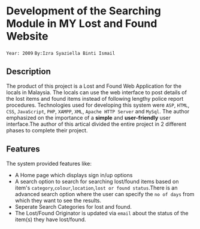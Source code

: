 # Development of the Searching Module in MY Lost and Found Website

`Year: 2009` `By:Izra Syaziella Binti Ismail`

## Description

The product of this project is a Lost and Found Web Application for the locals in Malaysia. The locals can use the web interface to post details of the lost items and found items instead of following lengthy police report procedures. Technologies used for developing this system were `ASP`, `HTML`, `CSS`, `JavaScript`, `PHP`, `XAMPP`, `XML`, `Apache HTTP Server` and `MySql`. The author emphasized on the importance of a **simple** and **user-friendly** user interface.The author of this artical divided the entire project in 2 different phases to complete their project.

## Features

The system provided features like:

- A Home page which displays sign in/up options
- A search option to search for searching lost/found items based on item's `category`,`colour`,`location`,`lost or found status`.There is an advanced search option where the user can specify the `no of days` from which they want to see the results.
- Seperate Search Categories for lost and found.
- The Lost/Found Originator is updated via `email` about the status of the item(s) they have lost/found.
